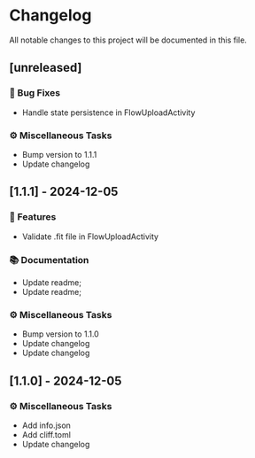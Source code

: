 # Changelog

All notable changes to this project will be documented in this file.

## [unreleased]

### 🐛 Bug Fixes

- Handle state persistence in FlowUploadActivity

### ⚙️ Miscellaneous Tasks

- Bump version to 1.1.1
- Update changelog

## [1.1.1] - 2024-12-05

### 🚀 Features

- Validate .fit file in FlowUploadActivity

### 📚 Documentation

- Update readme;
- Update readme;

### ⚙️ Miscellaneous Tasks

- Bump version to 1.1.0
- Update changelog
- Update changelog

## [1.1.0] - 2024-12-05

### ⚙️ Miscellaneous Tasks

- Add info.json
- Add cliff.toml
- Update changelog

<!-- generated by git-cliff -->
